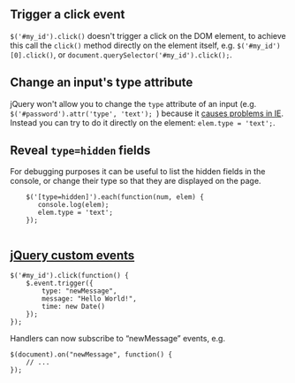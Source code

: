 ## Trigger a click event

`$('#my_id').click()` doesn't trigger a click on the DOM element, to achieve this call the `click()` method directly on the element itself, e.g. `$('#my_id')[0].click()`, or `document.querySelector('#my_id').click();`.

## Change an input's type attribute

jQuery won't allow you to change the `type` attribute of an input (e.g. `$('#password').attr('type', 'text');
`) because it [causes problems in IE](https://stackoverflow.com/a/1544338/).  Instead you can try to do it directly on the element: `elem.type = 'text';`.

## Reveal `type=hidden` fields

For debugging purposes it can be useful to list the hidden fields in the console, or change their type so that they are displayed on the page.

```
    $('[type=hidden]').each(function(num, elem) {
       console.log(elem);
       elem.type = 'text';
    });
    
```

## [jQuery custom events](https://www.sitepoint.com/jquery-custom-events/)

    $('#my_id').click(function() {
        $.event.trigger({
        	type: "newMessage",
	        message: "Hello World!",
	        time: new Date()
        });
    });

Handlers can now subscribe to “newMessage” events, e.g.

    $(document).on("newMessage", function() {
        // ...
    });
